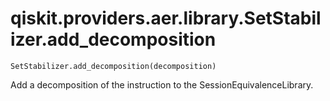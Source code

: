 # qiskit.providers.aer.library.SetStabilizer.add\_decomposition

`SetStabilizer.add_decomposition(decomposition)`

Add a decomposition of the instruction to the SessionEquivalenceLibrary.
